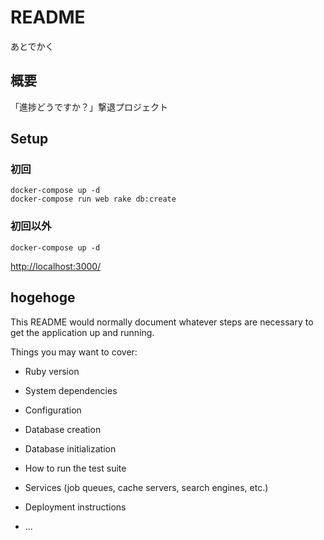 # README
あとでかく

## 概要
「進捗どうですか？」撃退プロジェクト

## Setup
### 初回

```
docker-compose up -d
docker-compose run web rake db:create
```

### 初回以外
```
docker-compose up -d
```

[http://localhost:3000/](http://localhost:3000/)

## hogehoge

This README would normally document whatever steps are necessary to get the
application up and running.

Things you may want to cover:

* Ruby version

* System dependencies

* Configuration

* Database creation

* Database initialization

* How to run the test suite

* Services (job queues, cache servers, search engines, etc.)

* Deployment instructions

* ...
